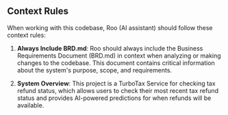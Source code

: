 ## Context Rules

When working with this codebase, Roo (AI assistant) should follow these context rules:

1. **Always Include BRD.md**: Roo should always include the Business Requirements Document (BRD.md) in context when analyzing or making changes to the codebase. This document contains critical information about the system's purpose, scope, and requirements.

2. **System Overview**: This project is a TurboTax Service for checking tax refund status, which allows users to check their most recent tax refund status and provides AI-powered predictions for when refunds will be available.